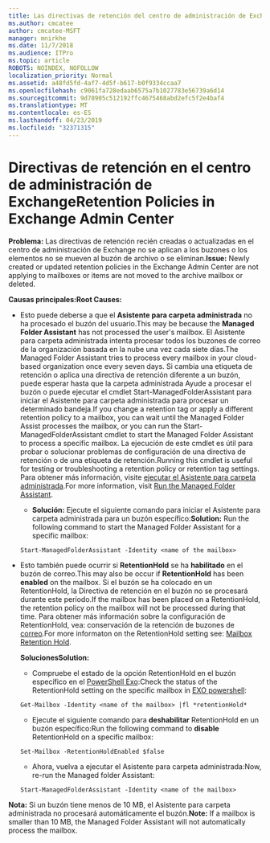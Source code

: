 ```yaml
---
title: Las directivas de retención del centro de administración de Exchange no funcionan
ms.author: cmcatee
author: cmcatee-MSFT
manager: mnirkhe
ms.date: 11/7/2018
ms.audience: ITPro
ms.topic: article
ROBOTS: NOINDEX, NOFOLLOW
localization_priority: Normal
ms.assetid: a48fd5fd-4af7-4d5f-b617-b0f9334ccaa7
ms.openlocfilehash: c9061fa728edaab6575a7b1027783e56739a6d14
ms.sourcegitcommit: 9d78905c512192ffc4675468abd2efc5f2e4baf4
ms.translationtype: MT
ms.contentlocale: es-ES
ms.lasthandoff: 04/23/2019
ms.locfileid: "32371315"
---
```

# <a name="retention-policies-in-exchange-admin-center"></a><span data-ttu-id="f2423-102">Directivas de retención en el centro de administración de Exchange</span><span class="sxs-lookup"><span data-stu-id="f2423-102">Retention Policies in Exchange Admin Center</span></span>

 <span data-ttu-id="f2423-103">**Problema:** Las directivas de retención recién creadas o actualizadas en el centro de administración de Exchange no se aplican a los buzones o los elementos no se mueven al buzón de archivo o se eliminan.</span><span class="sxs-lookup"><span data-stu-id="f2423-103">**Issue:** Newly created or updated retention policies in the Exchange Admin Center are not applying to mailboxes or items are not moved to the archive mailbox or deleted.</span></span> 
  
 <span data-ttu-id="f2423-104">**Causas principales:**</span><span class="sxs-lookup"><span data-stu-id="f2423-104">**Root Causes:**</span></span>
  
- <span data-ttu-id="f2423-105">Esto puede deberse a que el **Asistente para carpeta administrada** no ha procesado el buzón del usuario.</span><span class="sxs-lookup"><span data-stu-id="f2423-105">This may be because the **Managed Folder Assistant** has not processed the user's mailbox.</span></span> <span data-ttu-id="f2423-106">El Asistente para carpeta administrada intenta procesar todos los buzones de correo de la organización basada en la nube una vez cada siete días.</span><span class="sxs-lookup"><span data-stu-id="f2423-106">The Managed Folder Assistant tries to process every mailbox in your cloud-based organization once every seven days.</span></span> <span data-ttu-id="f2423-107">Si cambia una etiqueta de retención o aplica una directiva de retención diferente a un buzón, puede esperar hasta que la carpeta administrada Ayude a procesar el buzón o puede ejecutar el cmdlet Start-ManagedFolderAssistant para iniciar el Asistente para carpeta administrada para procesar un determinado bandeja.</span><span class="sxs-lookup"><span data-stu-id="f2423-107">If you change a retention tag or apply a different retention policy to a mailbox, you can wait until the Managed Folder Assist processes the mailbox, or you can run the Start-ManagedFolderAssistant cmdlet to start the Managed Folder Assistant to process a specific mailbox.</span></span> <span data-ttu-id="f2423-108">La ejecución de este cmdlet es útil para probar o solucionar problemas de configuración de una directiva de retención o de una etiqueta de retención.</span><span class="sxs-lookup"><span data-stu-id="f2423-108">Running this cmdlet is useful for testing or troubleshooting a retention policy or retention tag settings.</span></span> <span data-ttu-id="f2423-109">Para obtener más información, visite [ejecutar el Asistente para carpeta administrada](https://msdn.microsoft.com/library/gg271153%28v=exchsrvcs.149%29.aspx#managedfolderassist).</span><span class="sxs-lookup"><span data-stu-id="f2423-109">For more information, visit [Run the Managed Folder Assistant](https://msdn.microsoft.com/library/gg271153%28v=exchsrvcs.149%29.aspx#managedfolderassist).</span></span>
    
  - <span data-ttu-id="f2423-110">**Solución:** Ejecute el siguiente comando para iniciar el Asistente para carpeta administrada para un buzón específico:</span><span class="sxs-lookup"><span data-stu-id="f2423-110">**Solution:** Run the following command to start the Managed Folder Assistant for a specific mailbox:</span></span> 
    
  ```
  Start-ManagedFolderAssistant -Identity <name of the mailbox>
  ```

- <span data-ttu-id="f2423-111">Esto también puede ocurrir si **RetentionHold** se ha **habilitado** en el buzón de correo.</span><span class="sxs-lookup"><span data-stu-id="f2423-111">This may also be occur if **RetentionHold** has been **enabled** on the mailbox.</span></span> <span data-ttu-id="f2423-112">Si el buzón se ha colocado en un RetentionHold, la Directiva de retención en el buzón no se procesará durante este período.</span><span class="sxs-lookup"><span data-stu-id="f2423-112">If the mailbox has been placed on a RetentionHold, the retention policy on the mailbox will not be processed during that time.</span></span> <span data-ttu-id="f2423-113">Para obtener más información sobre la configuración de RetentionHold, vea: conservación de la retención de buzones de [correo](https://docs.microsoft.com/exchange/security-and-compliance/messaging-records-management/mailbox-retention-hold).</span><span class="sxs-lookup"><span data-stu-id="f2423-113">For more informaton on the RetentionHold setting see: [Mailbox Retention Hold](https://docs.microsoft.com/exchange/security-and-compliance/messaging-records-management/mailbox-retention-hold).</span></span>
    
    <span data-ttu-id="f2423-114">**Soluciones**</span><span class="sxs-lookup"><span data-stu-id="f2423-114">**Solution:**</span></span>
    
  - <span data-ttu-id="f2423-115">Compruebe el estado de la opción RetentionHold en el buzón específico en el [PowerShell Exo](https://docs.microsoft.com/powershell/exchange/exchange-online/connect-to-exchange-online-powershell/connect-to-exchange-online-powershell?view=exchange-ps):</span><span class="sxs-lookup"><span data-stu-id="f2423-115">Check the status of the RetentionHold setting on the specific mailbox in [EXO powershell](https://docs.microsoft.com/powershell/exchange/exchange-online/connect-to-exchange-online-powershell/connect-to-exchange-online-powershell?view=exchange-ps):</span></span>
    
  ```
  Get-Mailbox -Identity <name of the mailbox> |fl *retentionHold*
  ```

  - <span data-ttu-id="f2423-116">Ejecute el siguiente comando para **deshabilitar** RetentionHold en un buzón específico:</span><span class="sxs-lookup"><span data-stu-id="f2423-116">Run the following command to **disable** RetentionHold on a specific mailbox:</span></span> 
    
  ```
  Set-Mailbox -RetentionHoldEnabled $false
  ```

  - <span data-ttu-id="f2423-117">Ahora, vuelva a ejecutar el Asistente para carpeta administrada:</span><span class="sxs-lookup"><span data-stu-id="f2423-117">Now, re-run the Managed folder Assistant:</span></span>
    
  ```
  Start-ManagedFolderAssistant -Identity <name of the mailbox>
  ```

 <span data-ttu-id="f2423-118">**Nota:** Si un buzón tiene menos de 10 MB, el Asistente para carpeta administrada no procesará automáticamente el buzón.</span><span class="sxs-lookup"><span data-stu-id="f2423-118">**Note:** If a mailbox is smaller than 10 MB, the Managed Folder Assistant will not automatically process the mailbox.</span></span> 
  

